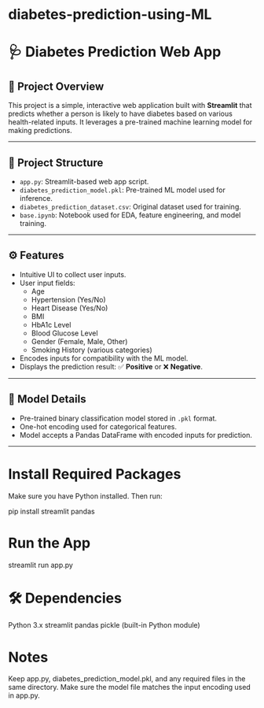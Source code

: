 # diabetes-prediction-using-ML

# 🩺 Diabetes Prediction Web App

## 📌 Project Overview
This project is a simple, interactive web application built with **Streamlit** that predicts whether a person is likely to have diabetes based on various health-related inputs. It leverages a pre-trained machine learning model for making predictions.

---

## 📁 Project Structure

- `app.py`: Streamlit-based web app script.
- `diabetes_prediction_model.pkl`: Pre-trained ML model used for inference.
- `diabetes_prediction_dataset.csv`: Original dataset used for training.
- `base.ipynb`: Notebook used for EDA, feature engineering, and model training.

---

## ⚙️ Features

- Intuitive UI to collect user inputs.
- User input fields:
  - Age
  - Hypertension (Yes/No)
  - Heart Disease (Yes/No)
  - BMI
  - HbA1c Level
  - Blood Glucose Level
  - Gender (Female, Male, Other)
  - Smoking History (various categories)
- Encodes inputs for compatibility with the ML model.
- Displays the prediction result: ✅ **Positive** or ❌ **Negative**.

---

## 🧠 Model Details

- Pre-trained binary classification model stored in `.pkl` format.
- One-hot encoding used for categorical features.
- Model accepts a Pandas DataFrame with encoded inputs for prediction.

---

# Install Required Packages
Make sure you have Python installed. Then run:

pip install streamlit pandas

# Run the App
streamlit run app.py

# 🛠 Dependencies
Python 3.x
streamlit
pandas
pickle (built-in Python module)

# Notes
Keep app.py, diabetes_prediction_model.pkl, and any required files in the same directory.
Make sure the model file matches the input encoding used in app.py.



